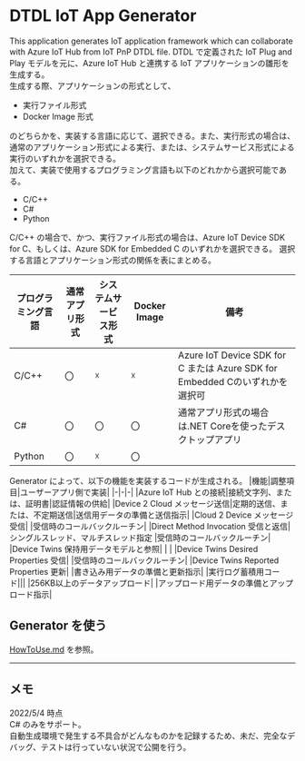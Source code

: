 # DTDL IoT App Generator
This application generates IoT application framework which can collaborate with Azure IoT Hub from IoT PnP DTDL file.
DTDL で定義された IoT Plug and Play モデルを元に、Azure IoT Hub と連携する IoT アプリケーションの雛形を生成する。  
生成する際、アプリケーションの形式として、
- 実行ファイル形式
- Docker Image 形式  

のどちらかを、実装する言語に応じて、選択できる。また、実行形式の場合は、通常のアプリケーション形式による実行、または、システムサービス形式による実行のいずれかを選択できる。  
加えて、実装で使用するプログラミング言語も以下のどれかから選択可能である。  
- C/C++
- C#
- Python

C/C++ の場合で、かつ、実行ファイル形式の場合は、Azure IoT Device SDK for C、もしくは、Azure SDK for Embedded C のいずれかを選択できる。
選択する言語とアプリケーション形式の関係を表にまとめる。  

|プログラミング言語|通常アプリ形式|システムサービス形式|Docker Image|備考|
|-|-|-|-|-|
|C/C++|〇|☓|☓|Azure IoT Device SDK for C または Azure SDK for Embedded Cのいずれかを選択可|
|C#|〇|〇|〇|通常アプリ形式の場合は.NET Coreを使ったデスクトップアプリ|
|Python|〇|☓|〇||

Generator によって、以下の機能を実装するコードが生成される。 
|機能|調整項目|ユーザーアプリ側で実装|
|-|-|-|
|Azure IoT Hub との接続|接続文字列、または、証明書|認証情報の供給|
|Device 2 Cloud メッセージ送信|定期的送信、または、不定期送信|送信用データの準備と送信指示|
|Cloud 2 Device メッセージ受信| |受信時のコールバックルーチン|
|Direct Method Invocation 受信と返信|シングルスレッド、マルチスレッド指定 |受信時のコールバックルーチン|
|Device Twins 保持用データモデルと参照| | |
|Device Twins Desired Properties 受信| |受信時のコールバックルーチン|
|Device Twins Reported Properties 更新| |書き込み用データの準備と更新指示|
|実行ログ蓄積用コード|||
|256KB以上のデータアップロード| |アップロード用データの準備とアップロード指示|

## Generator を使う  
[HowToUse.md](./HowToUse.md) を参照。  

---
## メモ  
2022/5/4 時点  
C# のみをサポート。  
自動生成環境で発生する不具合がどんなものかを記録するため、未だ、完全なデバッグ、テストは行っていない状況で公開を行う。